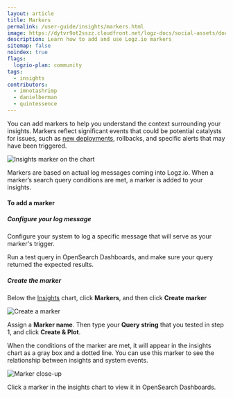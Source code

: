 ```yaml
---
layout: article
title: Markers
permalink: /user-guide/insights/markers.html
image: https://dytvr9ot2sszz.cloudfront.net/logz-docs/social-assets/docs-social.jpg
description: Learn how to add and use Logz.io markers
sitemap: false
noindex: true
flags:
  logzio-plan: community
tags:
  - insights
contributors:
  - imnotashrimp
  - danielberman
  - quintessence
---
```



You can add markers to help you understand the context surrounding your insights. Markers reflect significant events that could be potential catalysts for issues, such as [new deployments](/user-guide/logs/exceptions-deployments.html), rollbacks, and specific alerts that may have been triggered.

![Insights marker on the chart](https://dytvr9ot2sszz.cloudfront.net/logz-docs/insights/insights--marker-on-chart.png)

Markers are based on actual log messages coming into Logz.io. When a marker’s search query conditions are met, a marker is added to your insights.

#### To add a marker

<div class="tasklist">

##### Configure your log message

Configure your system to log a specific message that will serve as your marker's trigger.

Run a test query in OpenSearch Dashboards, and make sure your query returned the expected results.

##### Create the marker

Below the [Insights](https://app.logz.io/#/dashboard/insights) chart, click **Markers**, and then click **<i class="li li-plus"></i> Create marker**

![Create a marker](https://dytvr9ot2sszz.cloudfront.net/logz-docs/insights/insights--create-marker.png)

Assign a **Marker name**. Then type your **Query string** that you tested in step 1, and click **Create & Plot**.

</div>

When the conditions of the marker are met, it will appear in the insights chart as a gray box and a dotted line. You can use this marker to see the relationship between insights and system events.

![Marker close-up](https://dytvr9ot2sszz.cloudfront.net/logz-docs/insights/insights--marker-close-up.png)

Click a marker in the insights chart to view it in OpenSearch Dashboards.